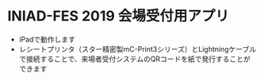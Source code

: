 # INIAD-FES 2019 会場受付用アプリ
- iPadで動作します
- レシートプリンタ（スター精密製mC-Print3シリーズ）とLightningケーブルで接続することで、来場者受付システムのQRコードを紙で発行することができます
